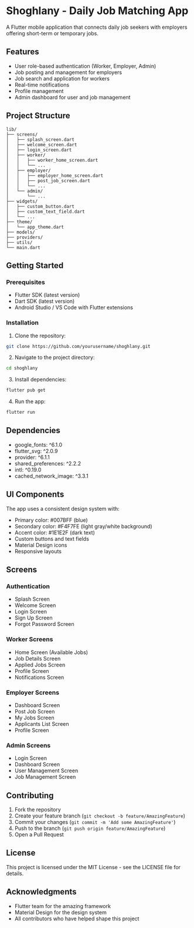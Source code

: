 # Shoghlany - Daily Job Matching App

A Flutter mobile application that connects daily job seekers with employers offering short-term or temporary jobs.

## Features

- User role-based authentication (Worker, Employer, Admin)
- Job posting and management for employers
- Job search and application for workers
- Real-time notifications
- Profile management
- Admin dashboard for user and job management

## Project Structure

```
lib/
├── screens/
│   ├── splash_screen.dart
│   ├── welcome_screen.dart
│   ├── login_screen.dart
│   ├── worker/
│   │   ├── worker_home_screen.dart
│   │   └── ...
│   ├── employer/
│   │   ├── employer_home_screen.dart
│   │   ├── post_job_screen.dart
│   │   └── ...
│   └── admin/
│       └── ...
├── widgets/
│   ├── custom_button.dart
│   ├── custom_text_field.dart
│   └── ...
├── theme/
│   └── app_theme.dart
├── models/
├── providers/
├── utils/
└── main.dart
```

## Getting Started

### Prerequisites

- Flutter SDK (latest version)
- Dart SDK (latest version)
- Android Studio / VS Code with Flutter extensions

### Installation

1. Clone the repository:
```bash
git clone https://github.com/yourusername/shoghlany.git
```

2. Navigate to the project directory:
```bash
cd shoghlany
```

3. Install dependencies:
```bash
flutter pub get
```

4. Run the app:
```bash
flutter run
```

## Dependencies

- google_fonts: ^6.1.0
- flutter_svg: ^2.0.9
- provider: ^6.1.1
- shared_preferences: ^2.2.2
- intl: ^0.19.0
- cached_network_image: ^3.3.1

## UI Components

The app uses a consistent design system with:

- Primary color: #007BFF (blue)
- Secondary color: #F4F7FE (light gray/white background)
- Accent color: #1E1E2F (dark text)
- Custom buttons and text fields
- Material Design icons
- Responsive layouts

## Screens

### Authentication
- Splash Screen
- Welcome Screen
- Login Screen
- Sign Up Screen
- Forgot Password Screen

### Worker Screens
- Home Screen (Available Jobs)
- Job Details Screen
- Applied Jobs Screen
- Profile Screen
- Notifications Screen

### Employer Screens
- Dashboard Screen
- Post Job Screen
- My Jobs Screen
- Applicants List Screen
- Profile Screen

### Admin Screens
- Login Screen
- Dashboard Screen
- User Management Screen
- Job Management Screen

## Contributing

1. Fork the repository
2. Create your feature branch (`git checkout -b feature/AmazingFeature`)
3. Commit your changes (`git commit -m 'Add some AmazingFeature'`)
4. Push to the branch (`git push origin feature/AmazingFeature`)
5. Open a Pull Request

## License

This project is licensed under the MIT License - see the LICENSE file for details.

## Acknowledgments

- Flutter team for the amazing framework
- Material Design for the design system
- All contributors who have helped shape this project
